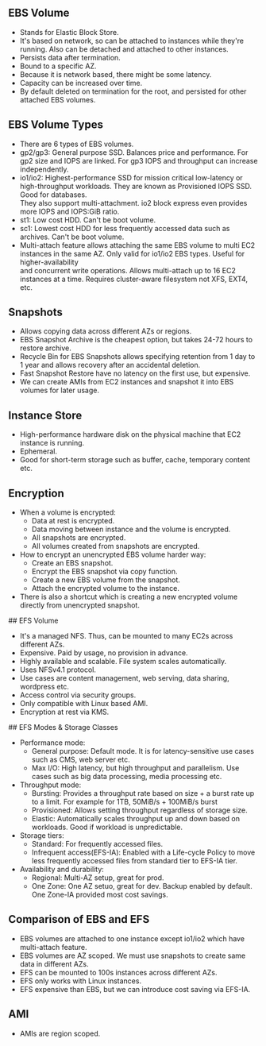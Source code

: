 ## EBS Volume
- Stands for Elastic Block Store.
- It's based on network, so can be attached to instances while they're running. Also can be detached and attached to other instances.
- Persists data after termination.
- Bound to a specific AZ.
- Because it is network based, there might be some latency.
- Capacity can be increased over time.
- By default deleted on termination for the root, and persisted for other attached EBS volumes.

## EBS Volume Types
- There are 6 types of EBS volumes.
- gp2/gp3: General purpose SSD. Balances price and performance. For gp2 size and IOPS are linked. For gp3 IOPS and throughput can increase independently.
- io1/io2: Highest-performance SSD for mission critical low-latency or high-throughput workloads. They are known as Provisioned IOPS SSD. Good for databases.<br>
They also support multi-attachment. io2 block express even provides more IOPS and IOPS:GiB ratio.
- st1: Low cost HDD. Can't be boot volume.
- sc1: Lowest cost HDD for less frequently accessed data such as archives. Can't be boot volume.
- Multi-attach feature allows attaching the same EBS volume to multi EC2 instances in the same AZ. Only valid for io1/io2 EBS types. Useful for higher-availability<br>
and concurrent write operations. Allows multi-attach up to 16 EC2 instances at a time. Requires cluster-aware filesystem not XFS, EXT4, etc.

## Snapshots
- Allows copying data across different AZs or regions.
- EBS Snapshot Archive is the cheapest option, but takes 24-72 hours to restore archive.
- Recycle Bin for EBS Snapshots allows specifying retention from 1 day to 1 year and allows recovery after an accidental deletion.
- Fast Snapshot Restore have no latency on the first use, but expensive.
- We can create AMIs from EC2 instances and snapshot it into EBS volumes for later usage.

## Instance Store
- High-performance hardware disk on the physical machine that EC2 instance is running.
- Ephemeral.
- Good for short-term storage such as buffer, cache, temporary content etc.

## Encryption
- When a volume is encrypted:
    - Data at rest is encrypted.
    - Data moving between instance and the volume is encrypted.
    - All snapshots are encrypted.
    - All volumes created from snapshots are encrypted.
- How to encrypt an unencrypted EBS volume harder way:
    - Create an EBS snapshot.
    - Encrypt the EBS snapshot via copy function.
    - Create a new EBS volume from the snapshot.
    - Attach the encrypted volume to the instance.
- There is also a shortcut which is creating a new encrypted volume directly from unencrypted snapshot.

## EFS Volume
- It's a managed NFS. Thus, can be mounted to many EC2s across different AZs.
- Expensive. Paid by usage, no provision in advance. 
- Highly available and scalable. File system scales automatically.
- Uses NFSv4.1 protocol.
- Use cases are content management, web serving, data sharing, wordpress etc.
- Access control via security groups.
- Only compatible with Linux based AMI.
- Encryption at rest via KMS.

## EFS Modes & Storage Classes
- Performance mode:
    - General purpose: Default mode. It is for latency-sensitive use cases such as CMS, web server etc.
    - Max I/O: High latency, but high throughput and parallelism. Use cases such as big data processing, media processing etc.
- Throughput mode:
    - Bursting: Provides a throughput rate based on size + a burst rate up to a limit. For example for 1TB, 50MiB/s + 100MiB/s burst
    - Provisioned: Allows setting throughput regardless of storage size.
    - Elastic: Automatically scales throughput up and down based on workloads. Good if workload is unpredictable.
- Storage tiers:
    - Standard: For frequently accessed files.
    - Infrequent access(EFS-IA): Enabled with a Life-cycle Policy to move less frequently accessed files from standard tier to EFS-IA tier.
- Availability and durability:
    - Regional: Multi-AZ setup, great for prod.
    - One Zone: One AZ setuo, great for dev. Backup enabled by default. One Zone-IA provided most cost savings.

## Comparison of EBS and EFS
- EBS volumes are attached to one instance except io1/io2 which have multi-attach feature.
- EBS volumes are AZ scoped. We must use snapshots to create same data in different AZs.
- EFS can be mounted to 100s instances across different AZs.
- EFS only works with Linux instances.
- EFS expensive than EBS, but we can introduce cost saving via EFS-IA. 

## AMI
- AMIs are region scoped.